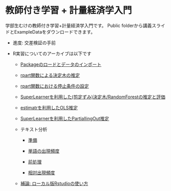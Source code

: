 # 教師付き学習 + 計量経済学入門

学部生むけの教師付き学習+計量経済学入門です。
Public folderから講義スライドとExampleDataをダウンロードできます。

- 進度: 交差検証の手前

- R実習についてのアーカイブは以下です

    - [Packageのロードとデータのインポート](https://youtu.be/KX9F6t4RUYQ)
    
    - [rpart関数による決定木の推定](https://youtu.be/xeYi3ebcTCM)
    
    - [rpart関数における停止条件の設定](https://youtu.be/G6ORhWQnAr4)
    
    - [SuperLearnerを利用した(剪定ずみ)決定木/RandomForestの推定と評価](https://youtu.be/mQk5wbSeP_4)
    
    - [estimatrを利用したOLS推定](https://youtu.be/_rMo8KcQXqk)
    
    - [SuperLearnerを利用したPartiallingOut推定](https://youtu.be/RXhlE6p-DZA)

    - テキスト分析
    
        - [準備](https://youtu.be/y0NbV6tVcyQ)
        
        - [単語の出現頻度](https://youtu.be/nlOdpNotkJQ)
        
        - [前処理](https://youtu.be/AGL65ghiVrg)
        
        - [相対出現頻度](https://youtu.be/S1fDVBGWNwg)


    - [補論: ローカル版Rstudioの使い方](https://youtu.be/nn4dpKPOpas)
